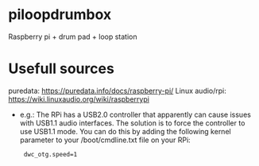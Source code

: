 # piloopdrumbox
Raspberry pi + drum pad + loop station

# Usefull sources
puredata: https://puredata.info/docs/raspberry-pi/
Linux audio/rpi: https://wiki.linuxaudio.org/wiki/raspberrypi
 - e.g.: The RPi has a USB2.0 controller that apparently can cause issues with USB1.1 audio interfaces. The solution is to force the controller to use USB1.1 mode. You can do this by adding the following kernel parameter to your /boot/cmdline.txt file on your RPi: 
 
        dwc_otg.speed=1
